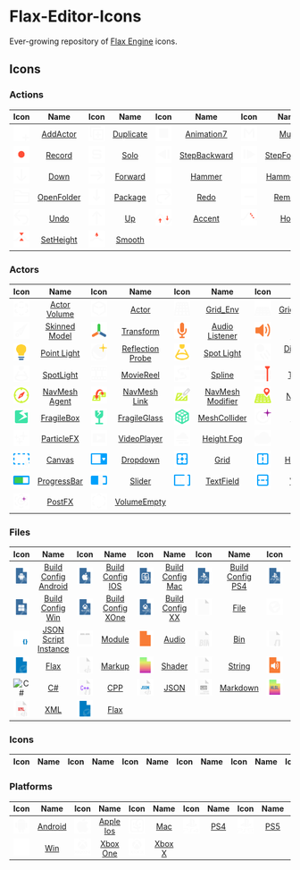 # Flax-Editor-Icons

Ever-growing repository of [Flax Engine](https://github.com/FlaxEngine/FlaxEngine) icons.



## Icons

### Actions

| Icon | Name | Icon | Name | Icon | Name | Icon | Name | Icon | Name | Icon | Name |
| :-: | :-: | :-: | :-: | :-: | :-: | :-: | :-: | :-: | :-: | :-: | :-: |
| ![AddActor](./Icons/Actions/Action=AddActor.png) | [AddActor](./Icons/Actions/Action=AddActor.png) | ![Duplicate](./Icons/Actions/Action=Duplicate.png) | [Duplicate](./Icons/Actions/Action=Duplicate.png) | ![Animation7](./Icons/Actions/Animation=Animation7.png) | [Animation7](./Icons/Actions/Animation=Animation7.png) | ![Mute](./Icons/Actions/Animation=Mute.png) | [Mute](./Icons/Actions/Animation=Mute.png) | ![Pause](./Icons/Actions/Animation=Pause.png) | [Pause](./Icons/Actions/Animation=Pause.png) | ![Play](./Icons/Actions/Animation=Play.png) | [Play](./Icons/Actions/Animation=Play.png) |
| ![Record](./Icons/Actions/Animation=Record.png) | [Record](./Icons/Actions/Animation=Record.png) | ![Solo](./Icons/Actions/Animation=Solo.png) | [Solo](./Icons/Actions/Animation=Solo.png) | ![StepBackward](./Icons/Actions/Animation=StepBackward.png) | [StepBackward](./Icons/Actions/Animation=StepBackward.png) | ![StepForward](./Icons/Actions/Animation=StepForward.png) | [StepForward](./Icons/Actions/Animation=StepForward.png) | ![Add](./Icons/Actions/Generic=Add.png) | [Add](./Icons/Actions/Generic=Add.png) | ![Backward](./Icons/Actions/Generic=Backward.png) | [Backward](./Icons/Actions/Generic=Backward.png) |
| ![Down](./Icons/Actions/Generic=Down.png) | [Down](./Icons/Actions/Generic=Down.png) | ![Forward](./Icons/Actions/Generic=Forward.png) | [Forward](./Icons/Actions/Generic=Forward.png) | ![Hammer](./Icons/Actions/Generic=Hammer.png) | [Hammer](./Icons/Actions/Generic=Hammer.png) | ![HammerBox](./Icons/Actions/Generic=HammerBox.png) | [HammerBox](./Icons/Actions/Generic=HammerBox.png) | ![HammerGrid](./Icons/Actions/Generic=HammerGrid.png) | [HammerGrid](./Icons/Actions/Generic=HammerGrid.png) | ![HammerGridPersp](./Icons/Actions/Generic=HammerGridPersp.png) | [HammerGridPersp](./Icons/Actions/Generic=HammerGridPersp.png) |
| ![OpenFolder](./Icons/Actions/Generic=OpenFolder.png) | [OpenFolder](./Icons/Actions/Generic=OpenFolder.png) | ![Package](./Icons/Actions/Generic=Package.png) | [Package](./Icons/Actions/Generic=Package.png) | ![Redo](./Icons/Actions/Generic=Redo.png) | [Redo](./Icons/Actions/Generic=Redo.png) | ![Remove](./Icons/Actions/Generic=Remove.png) | [Remove](./Icons/Actions/Generic=Remove.png) | ![Save](./Icons/Actions/Generic=Save.png) | [Save](./Icons/Actions/Generic=Save.png) | ![Search](./Icons/Actions/Generic=Search.png) | [Search](./Icons/Actions/Generic=Search.png) |
| ![Undo](./Icons/Actions/Generic=Undo.png) | [Undo](./Icons/Actions/Generic=Undo.png) | ![Up](./Icons/Actions/Generic=Up.png) | [Up](./Icons/Actions/Generic=Up.png) | ![Accent](./Icons/Actions/Terrain=Accent.png) | [Accent](./Icons/Actions/Terrain=Accent.png) | ![Hole](./Icons/Actions/Terrain=Hole.png) | [Hole](./Icons/Actions/Terrain=Hole.png) | ![Noise](./Icons/Actions/Terrain=Noise.png) | [Noise](./Icons/Actions/Terrain=Noise.png) | ![Sculpt](./Icons/Actions/Terrain=Sculpt.png) | [Sculpt](./Icons/Actions/Terrain=Sculpt.png) |
| ![SetHeight](./Icons/Actions/Terrain=SetHeight.png) | [SetHeight](./Icons/Actions/Terrain=SetHeight.png) | ![Smooth](./Icons/Actions/Terrain=Smooth.png) | [Smooth](./Icons/Actions/Terrain=Smooth.png) |   |   |   |   |   |   |   |   |

### Actors

| Icon | Name | Icon | Name | Icon | Name | Icon | Name | Icon | Name | Icon | Name |
| :-: | :-: | :-: | :-: | :-: | :-: | :-: | :-: | :-: | :-: | :-: | :-: |
| ![Actor Volume](./Icons/Actors/Actor=Actor%20Volume.png) | [Actor Volume](./Icons/Actors/Actor=Actor%20Volume.png) | ![Actor](./Icons/Actors/Actor=Actor.png) | [Actor](./Icons/Actors/Actor=Actor.png) | ![Grid_Env](./Icons/Actors/Actor=Grid_Env.png) | [Grid_Env](./Icons/Actors/Actor=Grid_Env.png) | ![Grid_Env_Flat](./Icons/Actors/Actor=Grid_Env_Flat.png) | [Grid_Env_Flat](./Icons/Actors/Actor=Grid_Env_Flat.png) | ![Model](./Icons/Actors/Actor=Model.png) | [Model](./Icons/Actors/Actor=Model.png) | ![Prefab](./Icons/Actors/Actor=Prefab.png) | [Prefab](./Icons/Actors/Actor=Prefab.png) |
| ![Skinned Model](./Icons/Actors/Actor=Skinned%20Model.png) | [Skinned Model](./Icons/Actors/Actor=Skinned%20Model.png) | ![Transform](./Icons/Actors/Actor=Transform.png) | [Transform](./Icons/Actors/Actor=Transform.png) | ![Audio Listener](./Icons/Actors/Audio=Audio%20Listener.png) | [Audio Listener](./Icons/Actors/Audio=Audio%20Listener.png) | ![Audio Source](./Icons/Actors/Audio=Audio%20Source.png) | [Audio Source](./Icons/Actors/Audio=Audio%20Source.png) | ![Directional Light](./Icons/Actors/Lighting=Directional%20Light.png) | [Directional Light](./Icons/Actors/Lighting=Directional%20Light.png) | ![Environment Light](./Icons/Actors/Lighting=Environment%20Light.png) | [Environment Light](./Icons/Actors/Lighting=Environment%20Light.png) |
| ![Point Light](./Icons/Actors/Lighting=Point%20Light.png) | [Point Light](./Icons/Actors/Lighting=Point%20Light.png) | ![Reflection Probe](./Icons/Actors/Lighting=Reflection%20Probe.png) | [Reflection Probe](./Icons/Actors/Lighting=Reflection%20Probe.png) | ![Spot Light](./Icons/Actors/Lighting=Spot%20Light.png) | [Spot Light](./Icons/Actors/Lighting=Spot%20Light.png) | ![Directional Light](./Icons/Actors/Lighting_White=Directional%20Light.png) | [Directional Light](./Icons/Actors/Lighting_White=Directional%20Light.png) | ![Environment Light](./Icons/Actors/Lighting_White=Environment%20Light.png) | [Environment Light](./Icons/Actors/Lighting_White=Environment%20Light.png) | ![Point Light](./Icons/Actors/Lighting_White=Point%20Light.png) | [Point Light](./Icons/Actors/Lighting_White=Point%20Light.png) |
| ![SpotLight](./Icons/Actors/Lighting_White=SpotLight.png) | [SpotLight](./Icons/Actors/Lighting_White=SpotLight.png) | ![MovieReel](./Icons/Actors/Misc=MovieReel.png) | [MovieReel](./Icons/Actors/Misc=MovieReel.png) | ![Spline](./Icons/Actors/Misc=Spline.png) | [Spline](./Icons/Actors/Misc=Spline.png) | ![Timeline](./Icons/Actors/Misc=Timeline.png) | [Timeline](./Icons/Actors/Misc=Timeline.png) | ![Landmark](./Icons/Actors/Navigation=Landmark.png) | [Landmark](./Icons/Actors/Navigation=Landmark.png) | ![Modify](./Icons/Actors/Navigation=Modify.png) | [Modify](./Icons/Actors/Navigation=Modify.png) |
| ![NavMesh Agent](./Icons/Actors/Navigation=NavMesh%20Agent.png) | [NavMesh Agent](./Icons/Actors/Navigation=NavMesh%20Agent.png) | ![NavMesh Link](./Icons/Actors/Navigation=NavMesh%20Link.png) | [NavMesh Link](./Icons/Actors/Navigation=NavMesh%20Link.png) | ![NavMesh Modifier](./Icons/Actors/Navigation=NavMesh%20Modifier.png) | [NavMesh Modifier](./Icons/Actors/Navigation=NavMesh%20Modifier.png) | ![NavMesh](./Icons/Actors/Navigation=NavMesh.png) | [NavMesh](./Icons/Actors/Navigation=NavMesh.png) | ![Bone](./Icons/Actors/Physics=Bone.png) | [Bone](./Icons/Actors/Physics=Bone.png) | ![Collider](./Icons/Actors/Physics=Collider.png) | [Collider](./Icons/Actors/Physics=Collider.png) |
| ![FragileBox](./Icons/Actors/Physics=FragileBox.png) | [FragileBox](./Icons/Actors/Physics=FragileBox.png) | ![FragileGlass](./Icons/Actors/Physics=FragileGlass.png) | [FragileGlass](./Icons/Actors/Physics=FragileGlass.png) | ![MeshCollider](./Icons/Actors/Physics=MeshCollider.png) | [MeshCollider](./Icons/Actors/Physics=MeshCollider.png) | ![PostFX](./Icons/Actors/Post=PostFX.png) | [PostFX](./Icons/Actors/Post=PostFX.png) | ![Camera](./Icons/Actors/Rendering=Camera.png) | [Camera](./Icons/Actors/Rendering=Camera.png) | ![Decals](./Icons/Actors/Rendering=Decals.png) | [Decals](./Icons/Actors/Rendering=Decals.png) |
| ![ParticleFX](./Icons/Actors/Rendering=ParticleFX.png) | [ParticleFX](./Icons/Actors/Rendering=ParticleFX.png) | ![VideoPlayer](./Icons/Actors/Rendering=VideoPlayer.png) | [VideoPlayer](./Icons/Actors/Rendering=VideoPlayer.png) | ![Height Fog](./Icons/Actors/Sky=Height%20Fog.png) | [Height Fog](./Icons/Actors/Sky=Height%20Fog.png) | ![Sky](./Icons/Actors/Sky=Sky.png) | [Sky](./Icons/Actors/Sky=Sky.png) | ![Skybox](./Icons/Actors/Sky=Skybox.png) | [Skybox](./Icons/Actors/Sky=Skybox.png) | ![Button](./Icons/Actors/UI=Button.png) | [Button](./Icons/Actors/UI=Button.png) |
| ![Canvas](./Icons/Actors/UI=Canvas.png) | [Canvas](./Icons/Actors/UI=Canvas.png) | ![Dropdown](./Icons/Actors/UI=Dropdown.png) | [Dropdown](./Icons/Actors/UI=Dropdown.png) | ![Grid](./Icons/Actors/UI=Grid.png) | [Grid](./Icons/Actors/UI=Grid.png) | ![Horizontal](./Icons/Actors/UI=Horizontal.png) | [Horizontal](./Icons/Actors/UI=Horizontal.png) | ![Image](./Icons/Actors/UI=Image.png) | [Image](./Icons/Actors/UI=Image.png) | ![Label](./Icons/Actors/UI=Label.png) | [Label](./Icons/Actors/UI=Label.png) |
| ![ProgressBar](./Icons/Actors/UI=ProgressBar.png) | [ProgressBar](./Icons/Actors/UI=ProgressBar.png) | ![Slider](./Icons/Actors/UI=Slider.png) | [Slider](./Icons/Actors/UI=Slider.png) | ![TextField](./Icons/Actors/UI=TextField.png) | [TextField](./Icons/Actors/UI=TextField.png) | ![Vertical](./Icons/Actors/UI=Vertical.png) | [Vertical](./Icons/Actors/UI=Vertical.png) | ![AmbianceVolume](./Icons/Actors/Volume=AmbianceVolume.png) | [AmbianceVolume](./Icons/Actors/Volume=AmbianceVolume.png) | ![Fog Volume](./Icons/Actors/Volume=Fog%20Volume.png) | [Fog Volume](./Icons/Actors/Volume=Fog%20Volume.png) |
| ![PostFX](./Icons/Actors/Volume=PostFX.png) | [PostFX](./Icons/Actors/Volume=PostFX.png) | ![VolumeEmpty](./Icons/Actors/Volume=VolumeEmpty.png) | [VolumeEmpty](./Icons/Actors/Volume=VolumeEmpty.png) |   |   |   |   |   |   |   |   |

### Files

| Icon | Name | Icon | Name | Icon | Name | Icon | Name | Icon | Name | Icon | Name |
| :-: | :-: | :-: | :-: | :-: | :-: | :-: | :-: | :-: | :-: | :-: | :-: |
| ![Build Config Android](./Icons/Files/File_Build=Build%20Config%20Android.png) | [Build Config Android](./Icons/Files/File_Build=Build%20Config%20Android.png) | ![Build Config IOS](./Icons/Files/File_Build=Build%20Config%20IOS.png) | [Build Config IOS](./Icons/Files/File_Build=Build%20Config%20IOS.png) | ![Build Config Mac](./Icons/Files/File_Build=Build%20Config%20Mac.png) | [Build Config Mac](./Icons/Files/File_Build=Build%20Config%20Mac.png) | ![Build Config PS4](./Icons/Files/File_Build=Build%20Config%20PS4.png) | [Build Config PS4](./Icons/Files/File_Build=Build%20Config%20PS4.png) | ![Build Config PS5](./Icons/Files/File_Build=Build%20Config%20PS5.png) | [Build Config PS5](./Icons/Files/File_Build=Build%20Config%20PS5.png) | ![Build Config Switch](./Icons/Files/File_Build=Build%20Config%20Switch.png) | [Build Config Switch](./Icons/Files/File_Build=Build%20Config%20Switch.png) |
| ![Build Config Win](./Icons/Files/File_Build=Build%20Config%20Win.png) | [Build Config Win](./Icons/Files/File_Build=Build%20Config%20Win.png) | ![Build Config XOne](./Icons/Files/File_Build=Build%20Config%20XOne.png) | [Build Config XOne](./Icons/Files/File_Build=Build%20Config%20XOne.png) | ![Build Config XX](./Icons/Files/File_Build=Build%20Config%20XX.png) | [Build Config XX](./Icons/Files/File_Build=Build%20Config%20XX.png) | ![File](./Icons/Files/File_Container=File.png) | [File](./Icons/Files/File_Container=File.png) | ![Flax_Logo](./Icons/Files/File_Container=Flax_Logo.png) | [Flax_Logo](./Icons/Files/File_Container=Flax_Logo.png) | ![Folder](./Icons/Files/File_Container=Folder.png) | [Folder](./Icons/Files/File_Container=Folder.png) |
| ![JSON Script Instance](./Icons/Files/File_Container=JSON%20Script%20Instance.png) | [JSON Script Instance](./Icons/Files/File_Container=JSON%20Script%20Instance.png) | ![Module](./Icons/Files/File_Container=Module.png) | [Module](./Icons/Files/File_Container=Module.png) | ![Audio](./Icons/Files/File_Content=Audio.png) | [Audio](./Icons/Files/File_Content=Audio.png) | ![Bin](./Icons/Files/File_Content=Bin.png) | [Bin](./Icons/Files/File_Content=Bin.png) | ![Brackets](./Icons/Files/File_Content=Brackets.png) | [Brackets](./Icons/Files/File_Content=Brackets.png) | ![Build](./Icons/Files/File_Content=Build.png) | [Build](./Icons/Files/File_Content=Build.png) |
| ![Flax](./Icons/Files/File_Content=Flax.png) | [Flax](./Icons/Files/File_Content=Flax.png) | ![Markup](./Icons/Files/File_Content=Markup.png) | [Markup](./Icons/Files/File_Content=Markup.png) | ![Shader](./Icons/Files/File_Content=Shader.png) | [Shader](./Icons/Files/File_Content=Shader.png) | ![String](./Icons/Files/File_Content=String.png) | [String](./Icons/Files/File_Content=String.png) | ![AudioClip](./Icons/Files/File_DataType=AudioClip.png) | [AudioClip](./Icons/Files/File_DataType=AudioClip.png) | ![Binary File](./Icons/Files/File_DataType=Binary%20File.png) | [Binary File](./Icons/Files/File_DataType=Binary%20File.png) |
| ![C#](./Icons/Files/File_DataType=C#.png) | [C#](./Icons/Files/File_DataType=C#.png) | ![CPP](./Icons/Files/File_DataType=CPP.png) | [CPP](./Icons/Files/File_DataType=CPP.png) | ![JSON](./Icons/Files/File_DataType=JSON.png) | [JSON](./Icons/Files/File_DataType=JSON.png) | ![Markdown](./Icons/Files/File_DataType=Markdown.png) | [Markdown](./Icons/Files/File_DataType=Markdown.png) | ![Shader HLSL](./Icons/Files/File_DataType=Shader%20HLSL.png) | [Shader HLSL](./Icons/Files/File_DataType=Shader%20HLSL.png) | ![Text File](./Icons/Files/File_DataType=Text%20File.png) | [Text File](./Icons/Files/File_DataType=Text%20File.png) |
| ![XML](./Icons/Files/File_DataType=XML.png) | [XML](./Icons/Files/File_DataType=XML.png) | ![Flax](./Icons/Files/File_FlaxSetting=Flax.png) | [Flax](./Icons/Files/File_FlaxSetting=Flax.png) |   |   |   |   |   |   |   |   |

### Icons

| Icon | Name | Icon | Name | Icon | Name | Icon | Name | Icon | Name | Icon | Name |
| :-: | :-: | :-: | :-: | :-: | :-: | :-: | :-: | :-: | :-: | :-: | :-: |

### Platforms

| Icon | Name | Icon | Name | Icon | Name | Icon | Name | Icon | Name | Icon | Name |
| :-: | :-: | :-: | :-: | :-: | :-: | :-: | :-: | :-: | :-: | :-: | :-: |
| ![Android](./Icons/Platforms/Platform=Android.png) | [Android](./Icons/Platforms/Platform=Android.png) | ![Apple Ios](./Icons/Platforms/Platform=Apple%20Ios.png) | [Apple Ios](./Icons/Platforms/Platform=Apple%20Ios.png) | ![Mac](./Icons/Platforms/Platform=Mac.png) | [Mac](./Icons/Platforms/Platform=Mac.png) | ![PS4](./Icons/Platforms/Platform=PS4.png) | [PS4](./Icons/Platforms/Platform=PS4.png) | ![PS5](./Icons/Platforms/Platform=PS5.png) | [PS5](./Icons/Platforms/Platform=PS5.png) | ![Switch](./Icons/Platforms/Platform=Switch.png) | [Switch](./Icons/Platforms/Platform=Switch.png) |
| ![Win](./Icons/Platforms/Platform=Win.png) | [Win](./Icons/Platforms/Platform=Win.png) | ![Xbox One](./Icons/Platforms/Platform=Xbox%20One.png) | [Xbox One](./Icons/Platforms/Platform=Xbox%20One.png) | ![Xbox X](./Icons/Platforms/Platform=Xbox%20X.png) | [Xbox X](./Icons/Platforms/Platform=Xbox%20X.png) |   |   |   |   |   |   |

